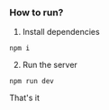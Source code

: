 ### How to run?
1. Install dependencies
```
npm i
```
2. Run the server
```
npm run dev
```

That's it
